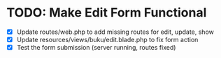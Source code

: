 # TODO: Make Edit Form Functional

-   [x] Update routes/web.php to add missing routes for edit, update, show
-   [x] Update resources/views/buku/edit.blade.php to fix form action
-   [x] Test the form submission (server running, routes fixed)
